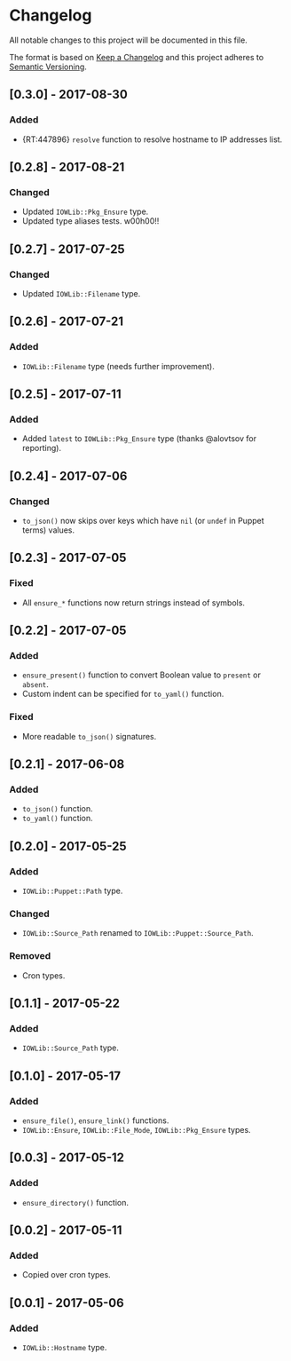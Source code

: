 # Changelog

All notable changes to this project will be documented in this file.

The format is based on [Keep a Changelog](http://keepachangelog.com/)
and this project adheres to [Semantic Versioning](http://semver.org/).

## [0.3.0] - 2017-08-30
### Added
- {RT:447896} `resolve` function to resolve hostname to IP addresses list.


## [0.2.8] - 2017-08-21
### Changed
- Updated `IOWLib::Pkg_Ensure` type.
- Updated type aliases tests. w00h00!!


## [0.2.7] - 2017-07-25
### Changed
- Updated `IOWLib::Filename` type.


## [0.2.6] - 2017-07-21
### Added
- `IOWLib::Filename` type (needs further improvement).


## [0.2.5] - 2017-07-11
### Added
- Added `latest` to `IOWLib::Pkg_Ensure` type (thanks @alovtsov for reporting).


## [0.2.4] - 2017-07-06
### Changed
- `to_json()` now skips over keys which have `nil` (or `undef` in Puppet terms) values.


## [0.2.3] - 2017-07-05
### Fixed
- All `ensure_*` functions now return strings instead of symbols.


## [0.2.2] - 2017-07-05
### Added
- `ensure_present()` function to convert Boolean value to `present` or `absent`.
- Custom indent can be specified for `to_yaml()` function.

### Fixed
- More readable `to_json()` signatures.


## [0.2.1] - 2017-06-08
### Added
- `to_json()` function.
- `to_yaml()` function.


## [0.2.0] - 2017-05-25
### Added
- `IOWLib::Puppet::Path` type.

### Changed
- `IOWLib::Source_Path` renamed to `IOWLib::Puppet::Source_Path`.

### Removed
- Cron types.


## [0.1.1] - 2017-05-22
### Added
- `IOWLib::Source_Path` type.


## [0.1.0] - 2017-05-17
### Added
- `ensure_file()`, `ensure_link()` functions.
- `IOWLib::Ensure`, `IOWLib::File_Mode`, `IOWLib::Pkg_Ensure` types.


## [0.0.3] - 2017-05-12
### Added
- `ensure_directory()` function.


## [0.0.2] - 2017-05-11
### Added
- Copied over cron types.


## [0.0.1] - 2017-05-06
### Added
- `IOWLib::Hostname` type.
